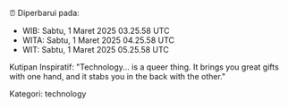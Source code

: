 ⏰ Diperbarui pada:
- WIB: Sabtu, 1 Maret 2025 03.25.58 UTC
- WITA: Sabtu, 1 Maret 2025 04.25.58 UTC
- WIT: Sabtu, 1 Maret 2025 05.25.58 UTC

Kutipan Inspiratif:
"Technology... is a queer thing. It brings you great gifts with one hand, and it stabs you in the back with the other."


Kategori: technology

